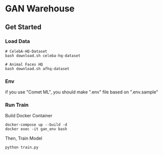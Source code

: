 # GAN Warehouse

## Get Started

### Load Data

```commandline
# CelebA-HQ-Dataset
bash download.sh celeba-hq-dataset

# Animal Faces HQ
bash download.sh afhq-dataset
```

### Env

if you use "Comet ML", you should make ".env" file based on ".env.sample"


### Run Train

Build Docker Container

```commandline
docker-compose up --build -d
docker exec -it gan_env bash
```

Then, Train Model

```commandline
python train.py
```